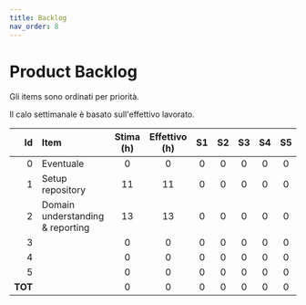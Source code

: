 ```yaml
---
title: Backlog
nav_order: 8
---
```

# Product Backlog

Gli items sono ordinati per priorità.

Il calo settimanale è basato sull'effettivo lavorato.

|      Id | Item                             | Stima (h) | Effettivo (h) | S1 | S2 | S3 | S4 | S5 |
|--------:|:---------------------------------|:---------:|:-------------:|:--:|:--:|:--:|:--:|:--:|
|       0 | Eventuale                        |     0     |       0       | 0  | 0  | 0  | 0  | 0  |
|       1 | Setup repository                 |    11     |      11       | 0  | 0  | 0  | 0  | 0  |
|       2 | Domain understanding & reporting |    13     |      13       | 0  | 0  | 0  | 0  | 0  |
|       3 |                                  |     0     |       0       | 0  | 0  | 0  | 0  | 0  |
|       4 |                                  |     0     |       0       | 0  | 0  | 0  | 0  | 0  |
|       5 |                                  |     0     |       0       | 0  | 0  | 0  | 0  | 0  |
| **TOT** |                                  |     0     |       0       | 0  | 0  | 0  | 0  | 0  |
